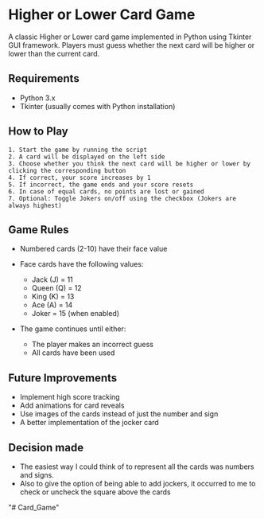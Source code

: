 
# Higher or Lower Card Game

A classic Higher or Lower card game implemented in Python using Tkinter GUI framework. Players must guess whether the next card will be higher or lower than the current card.




## Requirements

- Python 3.x
- Tkinter (usually comes with Python installation)

## How to Play
    1. Start the game by running the script
    2. A card will be displayed on the left side
    3. Choose whether you think the next card will be higher or lower by clicking the corresponding button
    4. If correct, your score increases by 1
    5. If incorrect, the game ends and your score resets
    6. In case of equal cards, no points are lost or gained
    7. Optional: Toggle Jokers on/off using the checkbox (Jokers are always highest)


## Game Rules

- Numbered cards (2-10) have their face value
- Face cards have the following values:

    - Jack (J) = 11
    - Queen (Q) = 12
    - King (K) = 13
    - Ace (A) = 14
    - Joker = 15 (when enabled)


- The game continues until either:

    - The player makes an incorrect guess
    - All cards have been used

## Future Improvements

- Implement high score tracking
- Add animations for card reveals
- Use images of the cards instead of just the number and sign
- A better implementation of the jocker card

## Decision made

- The easiest way I could think of to represent all the cards was numbers and signs.
- Also to give the option of being able to add jockers, it occurred to me to check or uncheck the square above the cards




"# Card_Game" 
